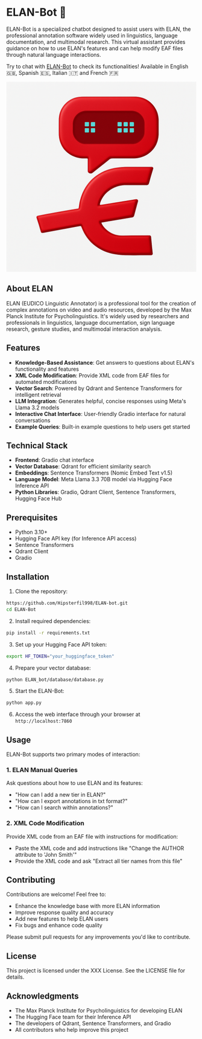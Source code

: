 # ELAN-Bot 🤖

ELAN-Bot is a specialized chatbot designed to assist users with ELAN, the professional annotation software widely used in linguistics, language documentation, and multimodal research. This virtual assistant provides guidance on how to use ELAN's features and can help modify EAF files through natural language interactions.

Try to chat with [ELAN-Bot](https://huggingface.co/spaces/HipFil98/ELAN_bot) to check its functionalities!
Available in English 🇬🇧, Spanish 🇪🇸, Italian 🇮🇹 and French 🇫🇷

<img src="elan_bot.png" alt="Chat with ELAN-BOT"/>

## About ELAN

ELAN (EUDICO Linguistic Annotator) is a professional tool for the creation of complex annotations on video and audio resources, developed by the Max Planck Institute for Psycholinguistics. It's widely used by researchers and professionals in linguistics, language documentation, sign language research, gesture studies, and multimodal interaction analysis.

## Features

- **Knowledge-Based Assistance**: Get answers to questions about ELAN's functionality and features
- **XML Code Modification**: Provide XML code from EAF files for automated modifications
- **Vector Search**: Powered by Qdrant and Sentence Transformers for intelligent retrieval
- **LLM Integration**: Generates helpful, concise responses using Meta's Llama 3.2 models
- **Interactive Chat Interface**: User-friendly Gradio interface for natural conversations
- **Example Queries**: Built-in example questions to help users get started

## Technical Stack

- **Frontend**: Gradio chat interface
- **Vector Database**: Qdrant for efficient similarity search
- **Embeddings**: Sentence Transformers (Nomic Embed Text v1.5)
- **Language Model**: Meta Llama 3.3 70B model via Hugging Face Inference API
- **Python Libraries**: Gradio, Qdrant Client, Sentence Transformers, Hugging Face Hub

## Prerequisites

- Python 3.10+
- Hugging Face API key (for Inference API access)
- Sentence Transformers
- Qdrant Client
- Gradio

## Installation

1. Clone the repository:
```bash
https://github.com/Hipsterfil998/ELAN-bot.git
cd ELAN-Bot
```

2. Install required dependencies:
```bash
pip install -r requirements.txt
```

3. Set up your Hugging Face API token:
```bash
export HF_TOKEN="your_huggingface_token"
```

4. Prepare your vector database:
```bash
python ELAN_bot/database/database.py
```

5. Start the ELAN-Bot:
```bash
python app.py
```

6. Access the web interface through your browser at `http://localhost:7860`

## Usage

ELAN-Bot supports two primary modes of interaction:

### 1. ELAN Manual Queries
Ask questions about how to use ELAN and its features:
- "How can I add a new tier in ELAN?"
- "How can I export annotations in txt format?"
- "How can I search within annotations?"

### 2. XML Code Modification
Provide XML code from an EAF file with instructions for modification:
- Paste the XML code and add instructions like "Change the AUTHOR attribute to 'John Smith'"
- Provide the XML code and ask "Extract all tier names from this file"

## Contributing

Contributions are welcome! Feel free to:
- Enhance the knowledge base with more ELAN information
- Improve response quality and accuracy
- Add new features to help ELAN users
- Fix bugs and enhance code quality

Please submit pull requests for any improvements you'd like to contribute.

## License

This project is licensed under the XXX License. See the LICENSE file for details.

## Acknowledgments

- The Max Planck Institute for Psycholinguistics for developing ELAN
- The Hugging Face team for their Inference API
- The developers of Qdrant, Sentence Transformers, and Gradio
- All contributors who help improve this project
